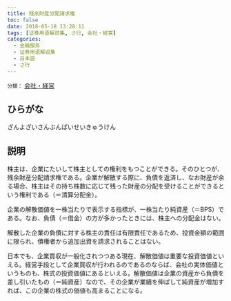 ```yaml
---
title: 残余財産分配請求権
toc: false
date: 2018-05-18 13:28:11
tags: [证券用语解说集, さ行, 会社・経営]
categories:
  - 金融服务
  - 证券用语解说集
  - 日本語
  - さ行
---
```


`分類：` [会社・経営](/tags/会社・経営/)

## ひらがな

ざんよざいさんぶんぱいせいきゅうけん

## 説明

株主は、企業にたいして株主としての権利をもつことができる。そのひとつが、残余財産分配請求権である。企業が解散する際に、負債を返済し、なお財産が余る場合、株主はその持ち株数に応じて残った財産の分配を受けることができるという権利である（＝清算分配金）。

企業の解散価値を一株当たりで表示する指標が、一株当たり純資産（＝BPS）である。なお、負債（＝借金）の方が多かったときには、株主への分配金はない。

解散した企業の負債に対する株主の責任は有限責任であるため、投資金額の範囲に限られ、債権者から追加出資を請求されることはない。

日本でも、企業買収が一般化されつつある現在、解散価値は重要な投資価値といえる。経営手段として企業買収が行われるのであるのならば、会社の実体価値というものも、株式の投資価値にあるといえる。解散価値は企業の資産から負債を差し引いたもの（＝純資産）なので、その企業が業績を伸ばして純資産が増加すれば、この企業の株式の価値も高まることになる。

